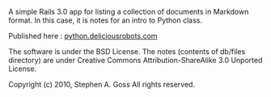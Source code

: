 A simple Rails 3.0 app for listing a collection of documents in Markdown
format. In this case, it is notes for an intro to Python class.

Published here : [python.deliciousrobots.com](http://python.deliciousrobots.com/)

The software is under the BSD License. The notes (contents of db/files
directory) are under Creative Commons Attribution-ShareAlike 3.0
Unported License.

Copyright (c) 2010, Stephen A. Goss
All rights reserved.
